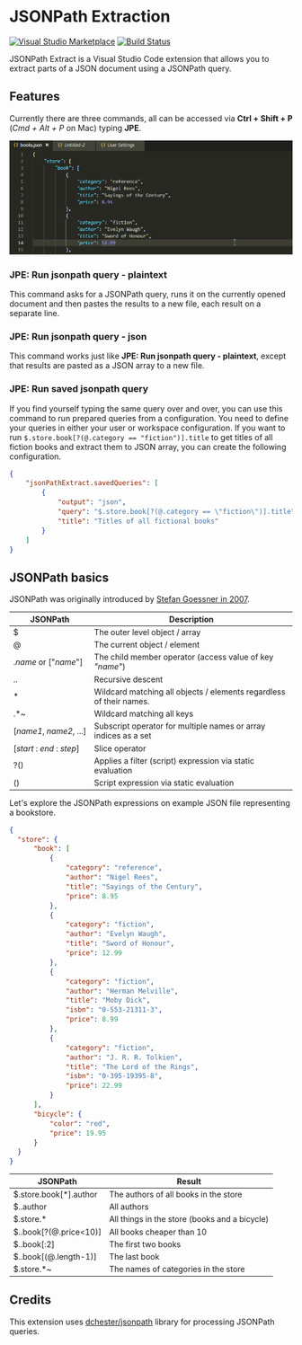 # JSONPath Extraction

[![Visual Studio Marketplace](https://img.shields.io/vscode-marketplace/v/davidmarek.jsonpath-extract.svg)](https://marketplace.visualstudio.com/items?itemName=davidmarek.jsonpath-extract)
[![Build Status](https://travis-ci.com/davidmarek/jsonpath-extract.svg?branch=master)](https://travis-ci.com/davidmarek/jsonpath-extract)

JSONPath Extract is a Visual Studio Code extension that allows you to extract parts of a JSON document using a JSONPath query.

## Features

Currently there are three commands, all can be accessed via **Ctrl + Shift + P** (*Cmd + Alt + P* on Mac) typing **JPE**.

![JSONPath Extract usage](/images/usage.gif)

### JPE: Run jsonpath query - plaintext

This command asks for a JSONPath query, runs it on the currently opened document and then pastes the results to a new file, each result on a separate line.

### JPE: Run jsonpath query - json

This command works just like **JPE: Run jsonpath query - plaintext**, except that results are pasted as a JSON array to a new file.

### JPE: Run saved jsonpath query

If you find yourself typing the same query over and over, you can use this command to run prepared queries from a configuration.
You need to define your queries in either your user or workspace configuration. 
If you want to run `$.store.book[?(@.category == "fiction")].title` to get titles of all fiction books and extract them to JSON array, you can create the following configuration.
```json
{
    "jsonPathExtract.savedQueries": [
        {
            "output": "json",
            "query": "$.store.book[?(@.category == \"fiction\")].title",
            "title": "Titles of all fictional books"
        }
    ]
}
```

## JSONPath basics

JSONPath was originally introduced by [Stefan Goessner in 2007](http://goessner.net/articles/JsonPath/).

| JSONPath | Description |
|----------|-------------|
| $ | The outer level object / array |
| @ | The current object / element |
| .*name*&nbsp;or&nbsp;["*name*"] |  The child member operator (access value of key *"name"*) |
| .. | Recursive descent |
| * | Wildcard matching all objects / elements regardless of their names. |
| .*~ | Wildcard matching all keys |
| [*name1*,&nbsp;*name2*,&nbsp;...] | Subscript operator for multiple names or array indices as a set |
| [*start* : *end* : *step*]| Slice operator |
| ?() | Applies a filter (script) expression via static evaluation |
| () | Script expression via static evaluation |

Let's explore the JSONPath expressions on example JSON file representing a bookstore.

```json
{
  "store": {
      "book": [
          {
              "category": "reference",
              "author": "Nigel Rees",
              "title": "Sayings of the Century",
              "price": 8.95
          },
          {
              "category": "fiction",
              "author": "Evelyn Waugh",
              "title": "Sword of Honour",
              "price": 12.99
          },
          {
              "category": "fiction",
              "author": "Herman Melville",
              "title": "Moby Dick",
              "isbn": "0-553-21311-3",
              "price": 8.99
          },
          {
              "category": "fiction",
              "author": "J. R. R. Tolkien",
              "title": "The Lord of the Rings",
              "isbn": "0-395-19395-8",
              "price": 22.99
          }
      ],
      "bicycle": {
          "color": "red",
          "price": 19.95
      }
  }
}
```

| JSONPath | Result |
|----------|--------|
| $.store.book[*].author | The authors of all books in the store |
| $..author	| All authors |
| $.store.*	| All things in the store (books and a bicycle) |
| $..book[?(@.price<10)] | All books cheaper than 10 |
| $..book[:2] | The first two books |
| $..book[(@.length-1)] | The last book |
| $.store.*~ | The names of categories in the store |

## Credits

This extension uses [dchester/jsonpath](https://github.com/dchester/jsonpath) library for processing JSONPath queries.
